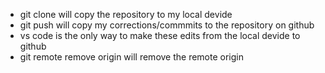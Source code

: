 - git clone will copy the repository to my local devide
- git push will copy my corrections/commmits to the repository on github
- vs code is the only way to make these edits from the local devide to github
- git remote remove origin will remove the remote origin